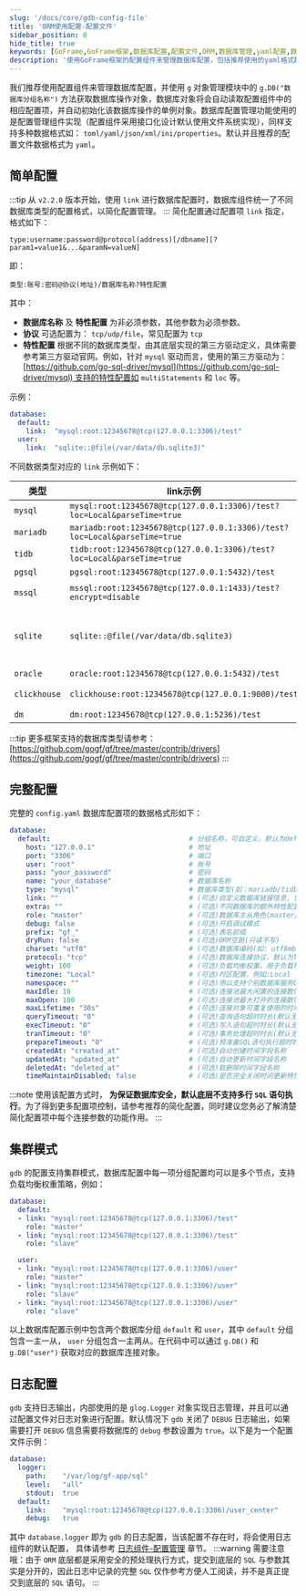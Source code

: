 ```yaml
---
slug: '/docs/core/gdb-config-file'
title: 'ORM使用配置-配置文件'
sidebar_position: 0
hide_title: true
keywords: [GoFrame,GoFrame框架,数据库配置,配置文件,ORM,数据库管理,yaml配置,数据格式,集群模式,日志配置]
description: '使用GoFrame框架的配置组件来管理数据库配置，包括推荐使用的yaml格式配置文件。通过g对象轻松获取数据库操作的单例对象，支持多种数据格式下的配置和简化的连接配置方式，实现集群模式与日志输出功能。'
---
```


我们推荐使用配置组件来管理数据库配置，并使用 `g` 对象管理模块中的 `g.DB("数据库分组名称")` 方法获取数据库操作对象，数据库对象将会自动读取配置组件中的相应配置项，并自动初始化该数据库操作的单例对象。数据库配置管理功能使用的是配置管理组件实现（配置组件采用接口化设计默认使用文件系统实现），同样支持多种数据格式如： `toml/yaml/json/xml/ini/properties`。默认并且推荐的配置文件数据格式为 `yaml`。

## 简单配置
:::tip
从 `v2.2.0` 版本开始，使用 `link` 进行数据库配置时，数据库组件统一了不同数据库类型的配置格式，以简化配置管理。
:::
简化配置通过配置项 `link` 指定，格式如下：

```text
type:username:password@protocol(address)[/dbname][?param1=value1&...&paramN=valueN]
```

即：

```text
类型:账号:密码@协议(地址)/数据库名称?特性配置
```

其中：

- **数据库名称** 及 **特性配置** 为非必须参数，其他参数为必须参数。
- **协议** 可选配置为： `tcp/udp/file`，常见配置为 `tcp`
- **特性配置** 根据不同的数据库类型，由其底层实现的第三方驱动定义，具体需要参考第三方驱动官网。例如，针对 `mysql` 驱动而言，使用的第三方驱动为： [https://github.com/go-sql-driver/mysql](https://github.com/go-sql-driver/mysql) 支持的特性配置如 `multiStatements` 和 `loc` 等。

示例：

```yaml
database:
  default:
    link:  "mysql:root:12345678@tcp(127.0.0.1:3306)/test"
  user:
    link:  "sqlite::@file(/var/data/db.sqlite3)"
```

不同数据类型对应的 `link` 示例如下：

| 类型 | link示例 | extra参数 |
| --- | --- | --- |
| `mysql` | ```mysql:root:12345678@tcp(127.0.0.1:3306)/test?loc=Local&parseTime=true``` | [mysql](https://github.com/go-sql-driver/mysql) |
| `mariadb` | ```mariadb:root:12345678@tcp(127.0.0.1:3306)/test?loc=Local&parseTime=true``` | [mysql](https://github.com/go-sql-driver/mysql) |
| `tidb` | ```tidb:root:12345678@tcp(127.0.0.1:3306)/test?loc=Local&parseTime=true``` | [mysql](https://github.com/go-sql-driver/mysql) |
| `pgsql` | ```pgsql:root:12345678@tcp(127.0.0.1:5432)/test``` | [pq](https://github.com/lib/pq) |
| `mssql` | ```mssql:root:12345678@tcp(127.0.0.1:1433)/test?encrypt=disable``` | [go-mssqldb](https://github.com/microsoft/go-mssqldb) |
| `sqlite` | ```sqlite::@file(/var/data/db.sqlite3)``` | pure go:[go-sqlite](https://github.com/glebarez/go-sqlite)32bit-cgo:[go-sqlite3](https://github.com/mattn/go-sqlite3) |
| `oracle` | ```oracle:root:12345678@tcp(127.0.0.1:5432)/test``` | [go-ora](https://github.com/sijms/go-ora) |
| `clickhouse` | ```clickhouse:root:12345678@tcp(127.0.0.1:9000)/test``` | [clickhouse-go](https://github.com/ClickHouse/clickhouse-go) |
| `dm` | ```dm:root:12345678@tcp(127.0.0.1:5236)/test``` | [dm](https://gitee.com/chunanyong/dm) |
:::tip
更多框架支持的数据库类型请参考： [https://github.com/gogf/gf/tree/master/contrib/drivers](https://github.com/gogf/gf/tree/master/contrib/drivers)
:::
## 完整配置

完整的 `config.yaml` 数据库配置项的数据格式形如下：

```yaml
database:
  default:                                  # 分组名称，可自定义，默认为default
    host: "127.0.0.1"                       # 地址
    port: "3306"                            # 端口
    user: "root"                            # 账号
    pass: "your_password"                   # 密码
    name: "your_database"                   # 数据库名称
    type: "mysql"                           # 数据库类型(如：mariadb/tidb/mysql/pgsql/mssql/sqlite/oracle/clickhouse/dm)
    link: ""                                # (可选)自定义数据库链接信息，当该字段被设置值时，以上链接字段(Host,Port,User,Pass,Name,Type)将失效
    extra: ""                               # (可选)不同数据库的额外特性配置，由底层数据库driver定义，具体有哪些配置请查看具体的数据库driver介绍
    role: "master"                          # (可选)数据库主从角色(master/slave)，默认为master。如果不使用应用主从机制请不配置或留空即可。
    debug: false                            # (可选)开启调试模式
    prefix: "gf_"                           # (可选)表名前缀
    dryRun: false                           # (可选)ORM空跑(只读不写)
    charset: "utf8"                         # (可选)数据库编码(如: utf8mb4/utf8/gbk/gb2312)，一般设置为utf8mb4。默认为utf8。
    protocol: "tcp"                         # (可选)数据库连接协议，默认为TCP
    weight: 100                             # (可选)负载均衡权重，用于负载均衡控制，不使用应用层的负载均衡机制请置空
    timezone: "Local"                       # (可选)时区配置，例如:Local
    namespace: ""                           # (可选)用以支持个别数据库服务Catalog&Schema区分的问题，原有的Schema代表数据库名称，而NameSpace代表个别数据库服务的Schema
    maxIdle: 10                             # (可选)连接池最大闲置的连接数(默认10)
    maxOpen: 100                            # (可选)连接池最大打开的连接数(默认无限制)
    maxLifetime: "30s"                      # (可选)连接对象可重复使用的时间长度(默认30秒)
    queryTimeout: "0"                       # (可选)查询语句超时时长(默认无限制，同时受ctx超时时间影响)。值为time.Parse支持的格式，如30s, 1m。
    execTimeout: "0"                        # (可选)写入语句超时时长(默认无限制，同时受ctx超时时间影响)。值为time.Parse支持的格式，如30s, 1m。
    tranTimeout: "0"                        # (可选)事务处理超时时长(默认无限制，同时受ctx超时时间影响)。值为time.Parse支持的格式，如30s, 1m。
    prepareTimeout: "0"                     # (可选)预准备SQL语句执行超时时长(默认无限制，同时受ctx超时时间影响)。值为time.Parse支持的格式，如30s, 1m。
    createdAt: "created_at"                 # (可选)自动创建时间字段名称
    updatedAt: "updated_at"                 # (可选)自动更新时间字段名称
    deletedAt: "deleted_at"                 # (可选)软删除时间字段名称
    timeMaintainDisabled: false             # (可选)是否完全关闭时间更新特性，为true时CreatedAt/UpdatedAt/DeletedAt都将失效
```
:::note
使用该配置方式时， **为保证数据库安全，默认底层不支持多行 `SQL` 语句执行**。为了得到更多配置项控制，请参考推荐的简化配置，同时建议您务必了解清楚简化配置项中每个连接参数的功能作用。
:::
## 集群模式

`gdb` 的配置支持集群模式，数据库配置中每一项分组配置均可以是多个节点，支持负载均衡权重策略，例如：

```yaml
database:
  default:
  - link: "mysql:root:12345678@tcp(127.0.0.1:3306)/test"
    role: "master"
  - link: "mysql:root:12345678@tcp(127.0.0.1:3306)/test"
    role: "slave"

  user:
  - link: "mysql:root:12345678@tcp(127.0.0.1:3306)/user"
    role: "master"
  - link: "mysql:root:12345678@tcp(127.0.0.1:3306)/user"
    role: "slave"
  - link: "mysql:root:12345678@tcp(127.0.0.1:3306)/user"
    role: "slave"
```

以上数据库配置示例中包含两个数据库分组 `default` 和 `user`，其中 `default` 分组包含一主一从， `user` 分组包含一主两从。在代码中可以通过 `g.DB()` 和 `g.DB("user")` 获取对应的数据库连接对象。

## 日志配置

`gdb` 支持日志输出，内部使用的是 `glog.Logger` 对象实现日志管理，并且可以通过配置文件对日志对象进行配置。默认情况下 `gdb` 关闭了 `DEBUG` 日志输出，如果需要打开 `DEBUG` 信息需要将数据库的 `debug` 参数设置为 `true`。以下是为一个配置文件示例：

```yaml
database:
  logger:
    path:    "/var/log/gf-app/sql"
    level:   "all"
    stdout:  true
  default:
    link:    "mysql:root:12345678@tcp(127.0.0.1:3306)/user_center"
    debug:   true
```

其中 `database.logger` 即为 `gdb` 的日志配置，当该配置不存在时，将会使用日志组件的默认配置，
具体请参考 [日志组件-配置管理](../../../../docs/核心组件/日志组件/日志组件-配置管理.md) 章节。
:::warning
需要注意哦：由于 `ORM` 底层都是采用安全的预处理执行方式，提交到底层的 `SQL` 与参数其实是分开的，因此日志中记录的完整 `SQL` 仅作参考方便人工阅读，并不是真正提交到底层的 `SQL` 语句。
:::
